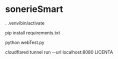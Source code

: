 # sonerieSmart

. .venv/bin/activate

pip install requirements.txt

python webTest.py

cloudflared tunnel run --url localhost:8080 LICENTA
